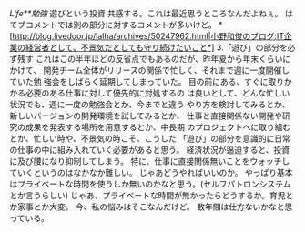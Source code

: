 *Life**勉強* 遊びという投資
共感する。これは最近思うところなんだよねぇ。
はてブコメントでは別の部分に対するコメントが多いけど。
 *[http://blog.livedoor.jp/lalha/archives/50247962.html|小野和俊のブログ:IT企業の経営者として、不景気だとしても守り続けたいこと*]
 3.「遊び」の部分を必ず残す
 これはこの半年ほどの反省点でもあるのだが、昨年夏から年末くらいにかけて、
 開発チーム全体がリリースの関係で忙しく、それまで週に一度開催していた勉
 強会をしばらく延期してしまっていた。
 目の前にある、すぐに取りかかる必要のある仕事に対して優先的に対処するの
 は良いとして、どんな忙しい状況でも、週に一度の勉強会とか、今までと違う
 やり方を検討してみるとか、新しいバージョンの開発環境を試してみるとか、
 仕事と直接関係ない開発や研究の成果を発表する場所を用意するとか、中長期
 のプロジェクトへに取り組むとか、忙しい時や、不景気の時こそ、こうした
 「遊び」の部分を意識的に日常の仕事の中に組み入れていく必要があると思う。
経済状況が逼迫すると、投資に及び腰になり抑制してしまう。
特に、仕事に直接関係無いことをウォッチしていくというのはなかなか難しい。
じゃあどうやればいいのか。
やっぱり基本はプライベートな時間を使うしか無いのかなと思う。(セルフパトロンシステムとか言うらしい)
じゃあ、プライベートな時間が無かったらどうするか。育児とか家事とか大変。
今、私の悩みはそこなんだけど。
数年間は仕方ないかなと思っている。
